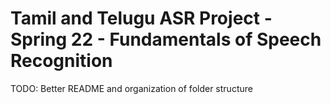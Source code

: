 # Tamil and Telugu ASR Project - Spring 22 - Fundamentals of Speech Recognition
TODO: Better README and organization of folder structure
